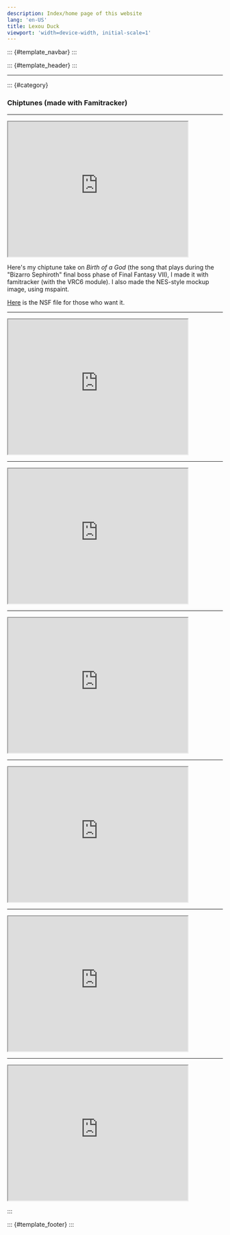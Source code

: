 ```yaml
---
description: Index/home page of this website
lang: 'en-US'
title: Lexou Duck
viewport: 'width=device-width, initial-scale=1'
---
```


::: {#template_navbar}
:::

::: {#template_header}
:::

------------------------------------------------------------------------

::: {#category}
### Chiptunes (made with Famitracker)

------------------------------------------------------------------------

<iframe width="420" height="315" src="https://www.youtube.com/embed/Cwsuib-Kr1c"></iframe>

Here\'s my chiptune take on *Birth of a God* (the song that plays during
the \"Bizarro Sephiroth\" final boss phase of Final Fantasy VII), I made
it with famitracker (with the VRC6 module). I also made the NES-style
mockup image, using mspaint.


[Here](https://www.mediafire.com/file/3s6zl2ohw4zenux/FF+VII+-+Birth+of+a+God.nsf)
is the NSF file for those who want it.

------------------------------------------------------------------------

<iframe width="420" height="315" src="https://www.youtube.com/embed/cMEKw2tOKMc"></iframe>

------------------------------------------------------------------------

<iframe width="420" height="315" src="https://www.youtube.com/embed/FehM-1AtSVQ"></iframe>

------------------------------------------------------------------------

<iframe width="420" height="315" src="https://www.youtube.com/embed/8ZliqY6-lrQ"></iframe>

------------------------------------------------------------------------

<iframe width="420" height="315" src="https://www.youtube.com/embed/bIFMvhv_-Og"></iframe>

------------------------------------------------------------------------

<iframe width="420" height="315" src="https://www.youtube.com/embed/NGxFFcdW7nA"></iframe>

------------------------------------------------------------------------

<iframe width="420" height="315" src="https://www.youtube.com/embed/YmIfv8dM5HA"></iframe>

:::

::: {#template_footer}
:::
